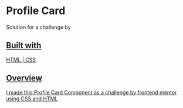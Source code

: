 # Profile Card

Solution for a challenge by <a href="https://www.frontendmentor.io/home">


## Built with

HTML | CSS

## Overview

I made this Profile Card Component as a challenge by frontend mentor using CSS and HTML